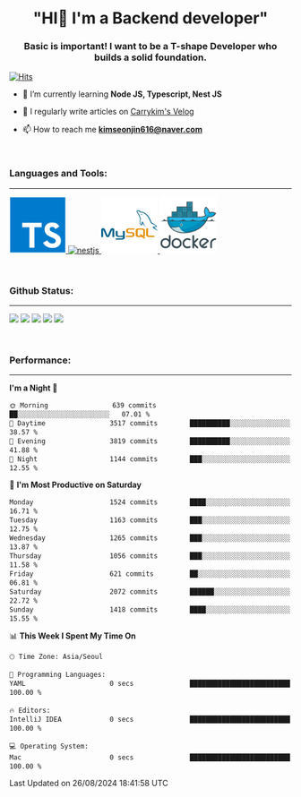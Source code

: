 <h1 align="center">"HI👋 I'm a Backend developer" </h1>
<h3 align="center">Basic is important! I want to be a T-shape Developer who builds a solid foundation.</h3>

[![Hits](https://hits.seeyoufarm.com/api/count/incr/badge.svg?url=https%3A%2F%2Fgithub.com%2Fgimseonjin&count_bg=%2318BFE5&title_bg=%23555555&icon=ko-fi.svg&icon_color=%23E7E7E7&title=hits&edge_flat=false)](https://hits.seeyoufarm.com)

- 🌱 I’m currently learning **Node JS, Typescript, Nest JS**

- 📝 I regularly write articles on [Carrykim's Velog](https://velog.io/@carrykim)

- 📫 How to reach me **kimseonjin616@naver.com**

<br/>

<h3 align="left">Languages and Tools:</h3>

***

<p align="left"> 
 <a href="https://www.typescriptlang.org/" target="_blank" rel="noreferrer"> <img src="https://raw.githubusercontent.com/devicons/devicon/master/icons/typescript/typescript-original.svg" alt="typescript" width="20%" height="20%"/> </a>
<a href="https://nestjs.com/" target="_blank" rel="noreferrer"> <img src="https://docs.nestjs.com/assets/logo-small.svg" alt="nestjs" width="20%" height="20%"/> </a> 
<a href="https://www.mysql.com/" target="_blank" rel="noreferrer"> <img src="https://raw.githubusercontent.com/devicons/devicon/master/icons/mysql/mysql-original-wordmark.svg" alt="mysql" width="20%" height="20%"/>  </a>
 <a href="https://www.docker.com/" target="_blank" rel="noreferrer"> <img src="https://raw.githubusercontent.com/devicons/devicon/master/icons/docker/docker-original-wordmark.svg" alt="docker" width="20%" height="20%"/> </a>
 </p>
</p>

<br/>

<h3 align="left">Github Status:</h3>

***

![](http://github-profile-summary-cards.vercel.app/api/cards/profile-details?username=gimseonjin&theme=nord_bright)
![](http://github-profile-summary-cards.vercel.app/api/cards/repos-per-language?username=gimseonjin&theme=nord_bright)
![](http://github-profile-summary-cards.vercel.app/api/cards/most-commit-language?username=gimseonjin&theme=nord_bright)
![](http://github-profile-summary-cards.vercel.app/api/cards/stats?username=gimseonjin&theme=nord_bright)
![](http://github-profile-summary-cards.vercel.app/api/cards/productive-time?username=gimseonjin&theme=nord_bright&utcOffset=8)


<br/>

<h3 align="left">Performance:</h3>

***

<!--START_SECTION:waka-->
**I'm a Night 🦉** 

```text
🌞 Morning                639 commits         ██░░░░░░░░░░░░░░░░░░░░░░░   07.01 % 
🌆 Daytime                3517 commits        ██████████░░░░░░░░░░░░░░░   38.57 % 
🌃 Evening                3819 commits        ██████████░░░░░░░░░░░░░░░   41.88 % 
🌙 Night                  1144 commits        ███░░░░░░░░░░░░░░░░░░░░░░   12.55 % 
```
📅 **I'm Most Productive on Saturday** 

```text
Monday                   1524 commits        ████░░░░░░░░░░░░░░░░░░░░░   16.71 % 
Tuesday                  1163 commits        ███░░░░░░░░░░░░░░░░░░░░░░   12.75 % 
Wednesday                1265 commits        ███░░░░░░░░░░░░░░░░░░░░░░   13.87 % 
Thursday                 1056 commits        ███░░░░░░░░░░░░░░░░░░░░░░   11.58 % 
Friday                   621 commits         ██░░░░░░░░░░░░░░░░░░░░░░░   06.81 % 
Saturday                 2072 commits        ██████░░░░░░░░░░░░░░░░░░░   22.72 % 
Sunday                   1418 commits        ████░░░░░░░░░░░░░░░░░░░░░   15.55 % 
```


📊 **This Week I Spent My Time On** 

```text
🕑︎ Time Zone: Asia/Seoul

💬 Programming Languages: 
YAML                     0 secs              █████████████████████████   100.00 % 

🔥 Editors: 
IntelliJ IDEA            0 secs              █████████████████████████   100.00 % 

💻 Operating System: 
Mac                      0 secs              █████████████████████████   100.00 % 
```


 Last Updated on 26/08/2024 18:41:58 UTC
<!--END_SECTION:waka-->

<div align="center">
  
